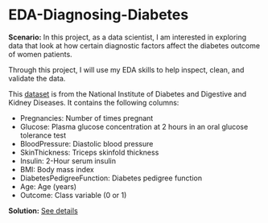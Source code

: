 # EDA-Diagnosing-Diabetes

**Scenario:**
In this project, as a data scientist, I am interested in exploring data that look at how certain diagnostic factors affect the diabetes outcome of women patients.

Through this project, I will use my EDA skills to help inspect, clean, and validate the data.

This [dataset](https://www.kaggle.com/datasets/uciml/pima-indians-diabetes-database) is from the National Institute of Diabetes and Digestive and Kidney Diseases. It contains the following columns:

- Pregnancies: Number of times pregnant
- Glucose: Plasma glucose concentration at 2 hours in an oral glucose tolerance test
- BloodPressure: Diastolic blood pressure
- SkinThickness: Triceps skinfold thickness
- Insulin: 2-Hour serum insulin
- BMI: Body mass index
- DiabetesPedigreeFunction: Diabetes pedigree function
- Age: Age (years)
- Outcome: Class variable (0 or 1)

**Solution:** 
[See details](https://github.com/eunikehp/EDA-Diagnosing-Diabetes/blob/main/EDA%20Diagnosing%20Diabetes.ipynb)
